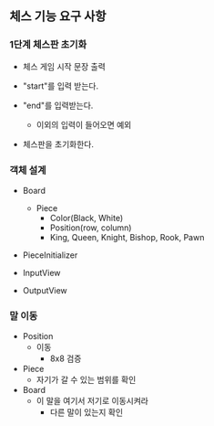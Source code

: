 ## 체스 기능 요구 사항

### 1단계 체스판 초기화
- 체스 게임 시작 문장 출력
- "start"를 입력 받는다.
- "end"를 입력받는다.
  - 이외의 입력이 들어오면 예외

- 체스판을 초기화한다.

### 객체 설계
- Board
  - Piece
    - Color(Black, White)
    - Position(row, column)
    - King, Queen, Knight, Bishop, Rook, Pawn
- PieceInitializer

- InputView
- OutputView

### 말 이동
- Position
  - 이동
    - 8x8 검증
- Piece
  - 자기가 갈 수 있는 범위를 확인
- Board
  - 이 말을 여기서 저기로 이동시켜라
    - 다른 말이 있는지 확인